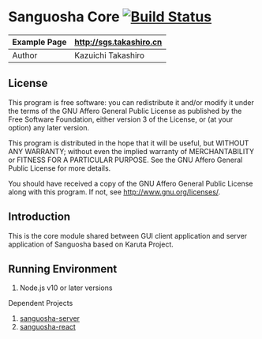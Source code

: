 Sanguosha Core [![Build Status](https://www.travis-ci.org/takashiro/sanguosha-core.svg?branch=dev)](https://www.travis-ci.org/takashiro/sanguosha-core)
==========

| Example Page |  http://sgs.takashiro.cn     |
|--------------|------------------------------|
| Author       |    Kazuichi Takashiro        |


License
-------
This program is free software: you can redistribute it and/or modify
it under the terms of the GNU Affero General Public License as
published by the Free Software Foundation, either version 3 of the
License, or (at your option) any later version.

This program is distributed in the hope that it will be useful,
but WITHOUT ANY WARRANTY; without even the implied warranty of
MERCHANTABILITY or FITNESS FOR A PARTICULAR PURPOSE.  See the
GNU Affero General Public License for more details.

You should have received a copy of the GNU Affero General Public License
along with this program. If not, see <http://www.gnu.org/licenses/>.

Introduction
------------

This is the core module shared between GUI client application and server application of Sanguosha based on Karuta Project.


Running Environment
-------------------
1. Node.js v10 or later versions

Dependent Projects
1. [sanguosha-server](https://github.com/takashiro/sanguosha-server)
1. [sanguosha-react](https://github.com/takashiro/sanguosha-react)
